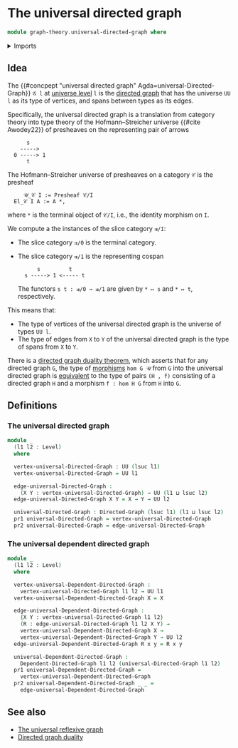 # The universal directed graph

```agda
module graph-theory.universal-directed-graph where
```

<details><summary>Imports</summary>

```agda
open import foundation.dependent-pair-types
open import foundation.universe-levels

open import graph-theory.dependent-directed-graphs
open import graph-theory.directed-graphs
```

</details>

## Idea

The {{#concpept "universal directed graph" Agda=universal-Directed-Graph}} `𝒢 l`
at [universe level](foundation.universe-levels.md) `l` is the
[directed graph](graph-theory.directed-graphs.md) that has the universe `UU l`
as its type of vertices, and spans between types as its edges.

Specifically, the universal directed graph is a translation from category theory
into type theory of the Hofmann–Streicher universe {{#cite Awodey22}} of
presheaves on the representing pair of arrows

```text
      s
    ----->
  0 -----> 1
      t
```

The Hofmann–Streicher universe of presheaves on a category `𝒞` is the presheaf

```text
     𝒰_𝒞 I := Presheaf 𝒞/I
  El_𝒞 I A := A *,
```

where `*` is the terminal object of `𝒞/I`, i.e., the identity morphism on `I`.

We compute a the instances of the slice category `⇉/I`:

- The slice category `⇉/0` is the terminal category.
- The slice category `⇉/1` is the representing cospan

  ```text
        s         t
    s -----> 1 <----- t
  ```

  The functors `s t : ⇉/0 → ⇉/1` are given by `* ↦ s` and `* ↦ t`, respectively.

This means that:

- The type of vertices of the universal directed graph is the universe of types
  `UU l`.
- The type of edges from `X` to `Y` of the universal directed graph is the type
  of spans from `X` to `Y`.

There is a
[directed graph duality theorem](graph-theory.directed-graph-duality.md), which
asserts that for any directed graph `G`, the type of
[morphisms](graph-theory.morphisms-directed-graphs.md) `hom G 𝒰` from `G` into
the universal directed graph is [equivalent](foundation-core.equivalences.md) to
the type of pairs `(H , f)` consisting of a directed graph `H` and a morphism
`f : hom H G` from `H` into `G`.

## Definitions

### The universal directed graph

```agda
module _
  (l1 l2 : Level)
  where

  vertex-universal-Directed-Graph : UU (lsuc l1)
  vertex-universal-Directed-Graph = UU l1

  edge-universal-Directed-Graph :
    (X Y : vertex-universal-Directed-Graph) → UU (l1 ⊔ lsuc l2)
  edge-universal-Directed-Graph X Y = X → Y → UU l2

  universal-Directed-Graph : Directed-Graph (lsuc l1) (l1 ⊔ lsuc l2)
  pr1 universal-Directed-Graph = vertex-universal-Directed-Graph
  pr2 universal-Directed-Graph = edge-universal-Directed-Graph
```

### The universal dependent directed graph

```agda
module _
  (l1 l2 : Level)
  where

  vertex-universal-Dependent-Directed-Graph :
    vertex-universal-Directed-Graph l1 l2 → UU l1
  vertex-universal-Dependent-Directed-Graph X = X

  edge-universal-Dependent-Directed-Graph :
    {X Y : vertex-universal-Directed-Graph l1 l2}
    (R : edge-universal-Directed-Graph l1 l2 X Y) →
    vertex-universal-Dependent-Directed-Graph X →
    vertex-universal-Dependent-Directed-Graph Y → UU l2
  edge-universal-Dependent-Directed-Graph R x y = R x y

  universal-Dependent-Directed-Graph :
    Dependent-Directed-Graph l1 l2 (universal-Directed-Graph l1 l2)
  pr1 universal-Dependent-Directed-Graph =
    vertex-universal-Dependent-Directed-Graph
  pr2 universal-Dependent-Directed-Graph _ _ =
    edge-universal-Dependent-Directed-Graph
```

## See also

- [The universal reflexive graph](graph-theory.universal-reflexive-graph.md)
- [Directed graph duality](graph-theory.directed-graph-duality.md)
